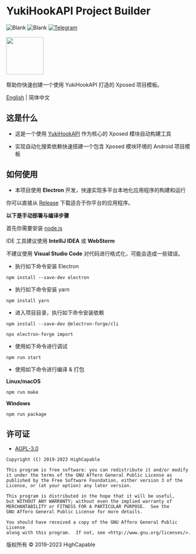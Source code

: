 # YukiHookAPI Project Builder

![Blank](https://img.shields.io/badge/license-AGPL3.0-blue)
![Blank](https://img.shields.io/badge/version-v1.0.4-green)
[![Telegram](https://img.shields.io/badge/Follow-Telegram-blue.svg?logo=telegram)](https://t.me/YukiHookAPI)
<br/><br/>
<img src="https://github.com/fankes/YuKiHookAPI/blob/master/img-src/icon.png?raw=true" width = "100" height = "100"/>
<br/>
<br/>
帮助你快速创建一个使用 YukiHookAPI 打造的 Xposed 项目模板。
<br/>

[English](https://github.com/fankes/YukiHookAPI-ProjectBuilder/blob/master/README.md) | 简体中文

## 这是什么

- 这是一个使用 [YukiHookAPI](https://github.com/fankes/YukiHookAPI) 作为核心的 Xposed 模块自动构建工具

- 实现自动化搜索依赖快速搭建一个包含 Xposed 模块环境的 Android 项目模板

## 如何使用

- 本项目使用 **Electron** 开发，快速实现多平台本地化应用程序的构建和运行

你可以直接从 [Release](https://github.com/fankes/YukiHookAPI-ProjectBuilder/releases) 下载适合于你平台的应用程序。

**以下是手动部署与编译步骤**

首先你需要安装 [node.js](https://nodejs.org/zh-cn/)

IDE 工具建议使用 **IntelliJ IDEA** 或 **WebStorm**

不建议使用 **Visual Studio Code** 对代码进行格式化，可能会造成一些错误。

- 执行如下命令安装 Electron

```
npm install --save-dev electron
```

- 执行如下命令安装 yarn

```
npm install yarn
```

- 进入项目目录，执行如下命令安装依赖

```
npm install --save-dev @electron-forge/cli
```

```
npx electron-forge import
```

- 使用如下命令进行调试

```
npm run start
```

- 使用如下命令进行编译 & 打包

**Linux/macOS**

```
npm run make
```

**Windows**

```
npm run package
```

## 许可证

- [AGPL-3.0](https://www.gnu.org/licenses/agpl-3.0.html)

```
Copyright (C) 2019-2023 HighCapable

This program is free software: you can redistribute it and/or modify
it under the terms of the GNU Affero General Public License as
published by the Free Software Foundation, either version 3 of the
License, or (at your option) any later version.

This program is distributed in the hope that it will be useful,
but WITHOUT ANY WARRANTY; without even the implied warranty of
MERCHANTABILITY or FITNESS FOR A PARTICULAR PURPOSE.  See the
GNU Affero General Public License for more details.

You should have received a copy of the GNU Affero General Public License
along with this program.  If not, see <http://www.gnu.org/licenses/>.
```

版权所有 © 2019-2023 HighCapable